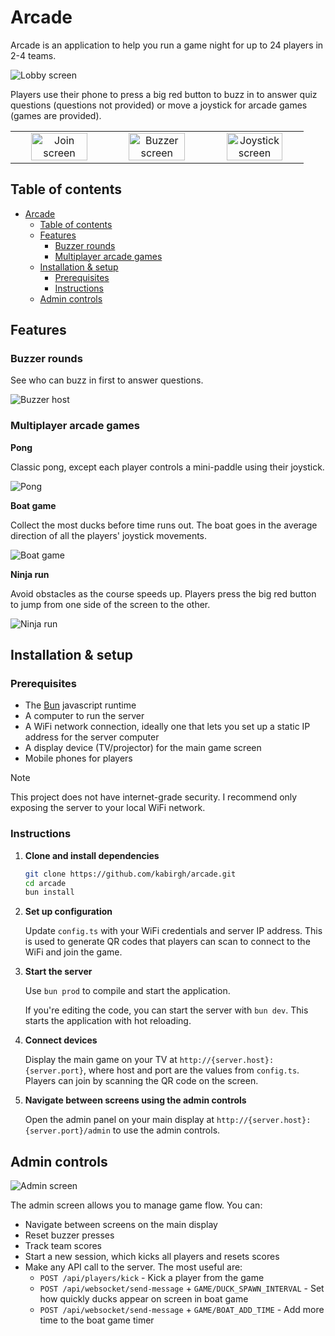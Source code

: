 # Arcade

Arcade is an application to help you run a game night for up to 24 players in 2-4 teams.

<img src="./docs/lobby.png" alt="Lobby screen">

Players use their phone to press a big red button to buzz in to answer quiz questions (questions not provided) or move a joystick for arcade games (games are provided).

<table>
  <tr>
    <td width="33%" align="center"><img src="./docs/join-portrait.png" alt="Join screen" width="80%"></td>
    <td width="33%" align="center"><img src="./docs/buzzer-portrait.png" alt="Buzzer screen" width="80%"></td>
    <td width="33%" align="center"><img src="./docs/joystick-portrait.png" alt="Joystick screen" width="80%"></td>
  </tr>
</table>

## Table of contents
- [Arcade](#arcade)
  - [Table of contents](#table-of-contents)
  - [Features](#features)
    - [Buzzer rounds](#buzzer-rounds)
    - [Multiplayer arcade games](#multiplayer-arcade-games)
  - [Installation \& setup](#installation--setup)
    - [Prerequisites](#prerequisites)
    - [Instructions](#instructions)
  - [Admin controls](#admin-controls)

## Features

### Buzzer rounds
See who can buzz in first to answer questions.

<img src="./docs/buzzer-host.png" alt="Buzzer host">

### Multiplayer arcade games

**Pong**

Classic pong, except each player controls a mini-paddle using their joystick.

<img src="./docs/pong.png" alt="Pong">

**Boat game**

Collect the most ducks before time runs out. The boat goes in the average direction of all the players' joystick movements.

<img src="./docs/boat.png" alt="Boat game">

**Ninja run**

Avoid obstacles as the course speeds up. Players press the big red button to jump from one side of the screen to the other.

<img src="./docs/ninja.png" alt="Ninja run">


## Installation & setup

### Prerequisites
- The [Bun](https://bun.sh) javascript runtime
- A computer to run the server
- A WiFi network connection, ideally one that lets you set up a static IP address for the server computer
- A display device (TV/projector) for the main game screen
- Mobile phones for players

> [!NOTE]
> This project does not have internet-grade security. I recommend only exposing the server to your local WiFi network.

### Instructions
1. **Clone and install dependencies**

   ```bash
   git clone https://github.com/kabirgh/arcade.git
   cd arcade
   bun install
   ```

1. **Set up configuration**

   Update `config.ts` with your WiFi credentials and server IP address. This is used to generate QR codes that players can scan to connect to the WiFi and join the game.

1. **Start the server**

   Use `bun prod` to compile and start the application.

   If you're editing the code, you can start the server with `bun dev`. This starts the application with hot reloading.

1. **Connect devices**

   Display the main game on your TV at `http://{server.host}:{server.port}`, where host and port are the values from `config.ts`. Players can join by scanning the QR code on the screen.

1. **Navigate between screens using the admin controls**

   Open the admin panel on your main display at `http://{server.host}:{server.port}/admin` to use the admin controls.

## Admin controls

<img src="./docs/admin.png" alt="Admin screen">

The admin screen allows you to manage game flow. You can:
- Navigate between screens on the main display
- Reset buzzer presses
- Track team scores
- Start a new session, which kicks all players and resets scores
- Make any API call to the server. The most useful are:
  - `POST /api/players/kick` - Kick a player from the game
  - `POST /api/websocket/send-message` + `GAME/DUCK_SPAWN_INTERVAL` - Set how quickly ducks appear on screen in boat game
  - `POST /api/websocket/send-message` + `GAME/BOAT_ADD_TIME` - Add more time to the boat game timer
